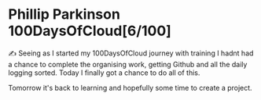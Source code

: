 # Phillip Parkinson 100DaysOfCloud[6/100]

✍️ Seeing as I started my 100DaysOfCloud journey with training I hadnt had a chance to complete the organising work, getting Github and all the daily logging sorted. Today I finally got a chance to do all of this.

Tomorrow it's back to learning and hopefully some time to create a project.
